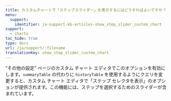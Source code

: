 ```yaml
---
title: カスタムチャートで「ステップスライダー」を表示するにはどうすればよいですか？
menu:
  support:
    identifier: ja-support-kb-articles-show_step_slider_custom_chart
support:
  - charts
toc_hide: true
type: docs
url: /ja/support/:filename
translationKey: show_step_slider_custom_chart
---
```

“その他の設定” ページのカスタム チャート エディタでこのオプションを有効にします。`summaryTable` の代わりに `historyTable` を使用するようにクエリを変更すると、カスタム チャート エディタで「ステップ セレクタを表示」のオプションが提供されます。この機能には、ステップを選択するためのスライダーが含まれています。
